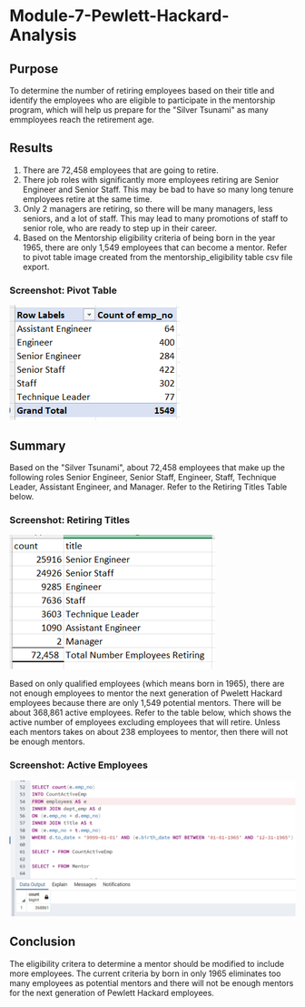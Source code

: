 # Module-7-Pewlett-Hackard-Analysis

## Purpose
To determine the number of retiring employees based on their title and identify the employees who are eligible to participate in the mentorship program, which will help us prepare for the "Silver Tsunami" as many emmployees reach the retirement age.

## Results
1.  There are 72,458 employees that are going to retire.
2.  There job roles with significantly more employees retiring are Senior Engineer and Senior Staff. This may be bad to have so many long tenure employees retire at the same time.
3.  Only 2 managers are retiring, so there will be many managers, less seniors, and a lot of staff. This may lead to many promotions of staff to senior role, who are ready to step up in their career.
4. Based on the Mentorship eligibility criteria of being born in the year 1965, there are only 1,549 employees that can become a mentor. Refer to pivot table image created from the mentorship_eligibility table csv file export.

### Screenshot: Pivot Table
![Image!](https://github.com/cstern28/Module-7-Pewlett-Hackard-Analysis/blob/main/Challenge%207/pivot%20table%20mentors.png)

## Summary
Based on the "Silver Tsunami", about 72,458 employees that make up the following roles Senior Engineer, Senior Staff, Engineer, Staff, Technique Leader, Assistant Engineer, and Manager. Refer to the Retiring Titles Table below.

### Screenshot: Retiring Titles
![Image](https://github.com/cstern28/Module-7-Pewlett-Hackard-Analysis/blob/main/Challenge%207/Number%20Emp%20Retiring.png)

Based on only qualified employees (which means born in 1965), there are not enough employees to mentor the next generation of Pwelett Hackard employees because there are only 1,549 potential mentors. There will be about 368,861 active employees. Refer to the table below, which shows the active number of employees excluding employees that will retire. Unless each mentors takes on about 238 employees to mentor, then there will not be enough mentors.

### Screenshot: Active Employees
![Image](https://github.com/cstern28/Module-7-Pewlett-Hackard-Analysis/blob/main/Challenge%207/Number%20Active%20Emp%20Not%20Retiring.png)

## Conclusion
The eligibility critera to determine a mentor should be modified to include more employees. The current criteria by born in only 1965 eliminates too many employees as potential mentors and there will not be enough mentors for the next generation of Pewlett Hackard employees.
